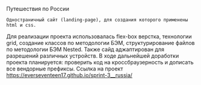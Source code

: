 Путешествия по России

	Одностраничный сайт (landing-page), для создания которого применены html и css.
Для реализации проекта использовалась flex-box верстка, технологии grid, создание классов по методологии БЭМ, структурирование файлов по методологии БЭМ Nested. Также сайд аджаптирован для разрешений различных устройств.
	В ходе дальнейшей доработки проекта планируется: проверить код на кроссбраузерность и дописать все вендорные префиксы.
	Ссылка на проект https://everseventeen17.github.io/sprint-3__russia/